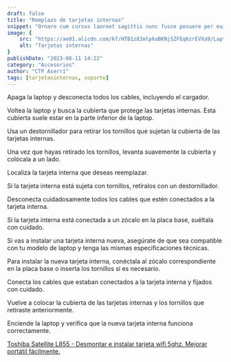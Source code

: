 ```yaml
---
draft: false
title: "Remplazo de tarjetas internas"
snippet: "Ornare cum cursus laoreet sagittis nunc fusce posuere per euismod dis vehicula a, semper fames lacus maecenas dictumst pulvinar neque enim non potenti. Torquent hac sociosqu eleifend potenti."
image: {
    src: "https://ae01.alicdn.com/kf/HTB1z8JmlpkoBKNjSZFEq6zrEVXa9/Laptop-Motherboard-A5A003821010-For-Toshiba-For-Satellite-Pro-R50-R50-B-FALESY1-DDR3L-i3-4005U-Integration.jpg",
    alt: "Tarjetas internas"
}
publishDate: "2023-08-11 14:22"
category: "Accesorios"
author: "CTP Aserrí"
tags: [tarjetasinternas, soporte]
---
```


Apaga la laptop y desconecta todos los cables, incluyendo el cargador. 

Voltea la laptop y busca la cubierta que protege las tarjetas internas. Esta cubierta suele estar en la parte inferior de la laptop. 

Usa un destornillador para retirar los tornillos que sujetan la cubierta de las tarjetas internas. 

Una vez que hayas retirado los tornillos, levanta suavemente la cubierta y colócala a un lado. 

Localiza la tarjeta interna que deseas reemplazar. 

Si la tarjeta interna está sujeta con tornillos, retíralos con un destornillador. 

Desconecta cuidadosamente todos los cables que estén conectados a la tarjeta interna. 

Si la tarjeta interna está conectada a un zócalo en la placa base, suéltala con cuidado. 

Si vas a instalar una tarjeta interna nueva, asegúrate de que sea compatible con tu modelo de laptop y tenga las mismas especificaciones técnicas. 

Para instalar la nueva tarjeta interna, conéctala al zócalo correspondiente en la placa base o inserta los tornillos si es necesario. 

Conecta los cables que estaban conectados a la tarjeta interna y fijados con cuidado. 

Vuelve a colocar la cubierta de las tarjetas internas y los tornillos que retiraste anteriormente. 

Enciende la laptop y verifica que la nueva tarjeta interna funciona correctamente. 

[Toshiba Satellite L855 - Desmontar e instalar tarjeta wifi 5ghz. Mejorar portátil fácilmente.](https://www.youtube.com/watch?v=qSI_Zdb1sVk&ab_channel=INFORM%C3%81TICAF%C3%81CIL)
